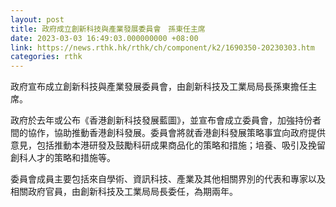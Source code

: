 ```yaml
---
layout: post
title: 政府成立創新科技與產業發展委員會　孫東任主席
date: 2023-03-03 16:49:03.000000000 +08:00
link: https://news.rthk.hk/rthk/ch/component/k2/1690350-20230303.htm
categories: rthk
---
```


政府宣布成立創新科技與產業發展委員會，由創新科技及工業局局長孫東擔任主席。

政府於去年或公布《香港創新科技發展藍圖》，並宣布會成立委員會，加強持份者間的協作，協助推動香港創科發展。委員會將就香港創科發展策略事宜向政府提供意見，包括推動本港研發及鼓勵科研成果商品化的策略和措施；培養、吸引及挽留創科人才的策略和措施等。

委員會成員主要包括來自學術、資訊科技、產業及其他相關界別的代表和專家以及相關政府官員，由創新科技及工業局局長委任，為期兩年。
